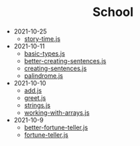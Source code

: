 <h1 align="center">School</h1>

<ul>
    <li>
        <span>2021-10-25</span>
        <ul>
            <li><a href="/2021-10-25/story-time.js">story-time.js</a></li>
        </ul>
    </li>
    <li>
        <span>2021-10-11</span>
        <ul>
            <li><a href="/2021-10-11/basic-types.js">basic-types.js</a></li>
            <li><a href="/2021-10-11/better-creating-sentences.js">better-creating-sentences.js</a></li>
            <li><a href="/2021-10-11/creating-sentences.js">creating-sentences.js</a></li>
            <li><a href="/2021-10-11/palindrome.js">palindrome.js</a></li>
        </ul>
    </li>
    <li>
        <span>2021-10-10</span>
        <ul>
            <li><a href="/2021-10-10/add.js">add.js</a></li>
            <li><a href="/2021-10-10/greet.js">greet.js</a></li>
            <li><a href="/2021-10-10/strings.js">strings.js</a></li>
            <li><a href="/2021-10-10/working-with-arrays.js">working-with-arrays.js</a></li>
        </ul>
    </li>
    <li>
        <span>2021-10-9</span>
        <ul>
            <li><a href="/2021-10-9/better-fortune-teller.js">better-fortune-teller.js</a></li>
            <li><a href="/2021-10-9/fortune-teller.js">fortune-teller.js</a></li>
        </ul>
    </li>
</ul>